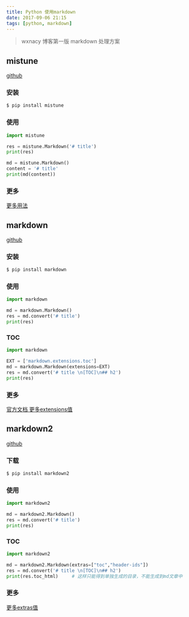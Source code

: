 ```yaml
---
title: Python 使用markdown
date: 2017-09-06 21:15
tags: [python, markdown]
---
```

> wxnacy 博客第一版 markdown 处理方案

<!-- more -->
<!-- toc -->
## mistune

[github](https://github.com/lepture/mistune)

### 安装
```bash
$ pip install mistune
```

### 使用
```python
import mistune

res = mistune.Markdown('# title')
print(res)

md = mistune.Markdown()
content = '# title'
print(md(content))
```

### 更多

[更多用法](https://github.com/lepture/mistune#options)

## markdown

[github](https://github.com/Python-Markdown/markdown)

### 安装
```bash
$ pip install markdown
```

### 使用

```python
import markdown

md = markdown.Markdown()
res = md.convert('# title')
print(res)
```

### TOC

```python
import markdown

EXT = ['markdown.extensions.toc']
md = markdown.Markdown(extensions=EXT)
res = md.convert('# title \n[TOC]\n## h2')
print(res)

```

### 更多
[ 官方文档 ](https://pythonhosted.org/Markdown/)
[更多extensions值](https://pythonhosted.org/Markdown/extensions/index.html)

## markdown2

[github](https://github.com/trentm/python-markdown2)

### 下载

```bash
$ pip install markdown2
```

### 使用

```python
import markdown2

md = markdown2.Markdown()
res = md.convert('# title')
print(res)
```

### TOC

```python
import markdown2

md = markdown2.Markdown(extras=["toc","header-ids"])
res = md.convert('# title \n[TOC]\n## h2')
print(res.toc_html)     # 这样只能得到单独生成的目录，不能生成到md文章中

```

### 更多
[更多extras值](https://github.com/trentm/python-markdown2/wiki/Extras)

